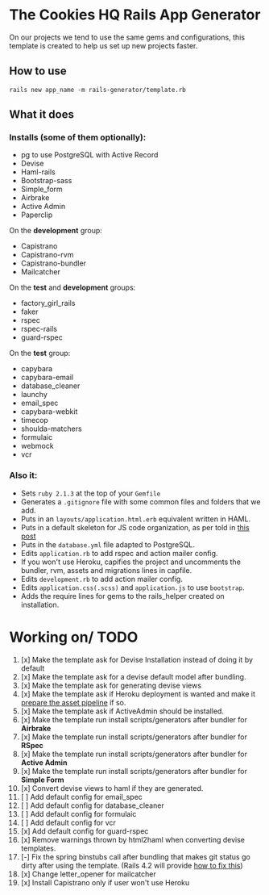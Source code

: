 The Cookies HQ Rails App Generator
==================================

On our projects we tend to use the same gems and configurations, this template is created to help us set up new projects faster.

How to use
----------

`rails new app_name -m rails-generator/template.rb`

What it does
------------

### Installs (some of them optionally):
* pg to use PostgreSQL with Active Record
* Devise
* Haml-rails
* Bootstrap-sass
* Simple_form
* Airbrake
* Active Admin
* Paperclip

On the **development** group:
* Capistrano
* Capistrano-rvm
* Capistrano-bundler
* Mailcatcher

On the **test** and **development** groups:
* factory_girl_rails
* faker
* rspec
* rspec-rails
* guard-rspec

On the **test** group:
* capybara
* capybara-email
* database_cleaner
* launchy
* email_spec
* capybara-webkit
* timecop
* shoulda-matchers
* formulaic
* webmock
* vcr

### Also it:

* Sets `ruby 2.1.3` at the top of your `Gemfile`
* Generates a `.gitignore` file with some common files and folders that we add.
* Puts in an `layouts/application.html.erb` equivalent written in HAML.
* Puts in a default skeleton for JS code organization, as per told in [this post](http://cookieshq.co.uk/posts/write-maintainable-javascript-in-rails/)
* Puts in the `database.yml` file adapted to PostgreSQL.
* Edits `application.rb` to add rspec and action mailer config.
* If you won't use Heroku, capifies the project and uncomments the bundler, rvm, assets and migrations lines in capfile.
* Edits `development.rb` to add action mailer config.
* Edits `application.css(.scss)` and `application.js` to use `bootstrap`.
* Adds the require lines for gems to the rails_helper created on installation.

Working on/ TODO
================

1. [x] Make the template ask for Devise Installation instead of doing it by default
2. [x] Make the template ask for a devise default model after bundling.
3. [x] Make the template ask for generating devise views
4. [x] Make the template ask if Heroku deployment is wanted and make it [prepare the asset pipeline](https://devcenter.heroku.com/articles/rails-4-asset-pipeline) if so.
5. [x] Make the template ask if ActiveAdmin should be installed.
6. [x] Make the template run install scripts/generators after bundler for **Airbrake**
7. [x] Make the template run install scripts/generators after bundler for **RSpec**
8. [x] Make the template run install scripts/generators after bundler for **Active Admin**
9. [x] Make the template run install scripts/generators after bundler for **Simple Form**
10. [x] Convert devise views to haml if they are generated.
11. [ ] Add default config for email_spec
12. [ ] Add default config for database_cleaner
13. [ ] Add default config for formulaic
14. [ ] Add default config for vcr
15. [x] Add default config for guard-rspec
16. [x] Remove warnings thrown by html2haml when converting devise templates.
17. [-] Fix the spring binstubs call after bundling that makes git status go dirty after using the template. (Rails 4.2 will provide [how to fix this](https://github.com/rails/rails/issues/16292))
18. [x] Change letter_opener for mailcatcher
19. [x] Install Capistrano only if user won't use Heroku
